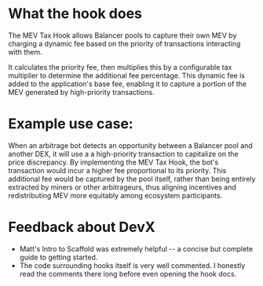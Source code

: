 # What the hook does
The MEV Tax Hook allows Balancer pools to capture their own MEV by charging a dynamic fee based on the priority of transactions interacting with them.

It calculates the priority fee, then multiplies this by a configurable tax multiplier to determine the additional fee percentage. This dynamic fee is added to the application's base fee, enabling it to capture a portion of the MEV generated by high-priority transactions.

# Example use case:
When an arbitrage bot detects an opportunity between a Balancer pool and another DEX, it will use a a high-priority transaction to capitalize on the price discrepancy. By implementing the MEV Tax Hook, the bot's transaction would incur a higher fee proportional to its priority. This additional fee would be captured by the pool itself, rather than being entirely extracted by miners or other arbitrageurs, thus aligning incentives and redistributing MEV more equitably among ecosystem participants.

# Feedback about DevX
* Matt's Intro to Scaffold was extremely helpful -- a concise but complete guide to getting started.
* The code surrounding hooks itself is very well commented. I honestly read the comments there long before even opening the hook docs.